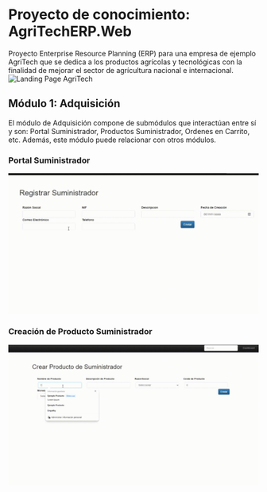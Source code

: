 # Proyecto de conocimiento: AgriTechERP.Web
 Proyecto Enterprise Resource Planning (ERP) para una empresa de ejemplo AgriTech que se dedica a los productos agrícolas y tecnológicas con la finalidad de mejorar el sector de agrícultura nacional e internacional.  
<img src="demoAgriTechWeb1.gif" alt="Landing Page AgriTech"/>
## Módulo 1: Adquisición 
<p>El módulo de Adquisición compone de submódulos que interactúan entre sí y son: Portal Suministrador, Productos Suministrador, Ordenes en Carrito, etc. Además, este módulo puede relacionar con otros módulos.</p>
<h3>Portal Suministrador</h3>
<img src="AgriTechWebSuministradorCrear.gif" alt="PortalSuministrador"/>
<h3>Creación de Producto Suministrador</h3>
<img src="AgriTechWebCrearPS.gif" alt="ProductoSuministrador" />
